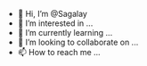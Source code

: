 - 👋 Hi, I’m @Sagalay
- 👀 I’m interested in ...
- 🌱 I’m currently learning ...
- 💞️ I’m looking to collaborate on ...
- 📫 How to reach me ...

<!---
Sagalay/Sagalay is a ✨ special ✨ repository because its `README.md` (this file) appears on your GitHub profile.
You can click the Preview link to take a look at your changes.
--->
